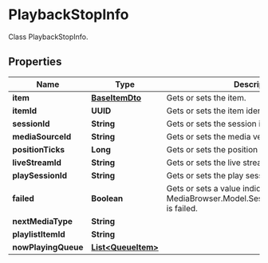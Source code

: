 

# PlaybackStopInfo

Class PlaybackStopInfo.

## Properties

| Name | Type | Description | Notes |
|------------ | ------------- | ------------- | -------------|
|**item** | [**BaseItemDto**](BaseItemDto.md) | Gets or sets the item. |  [optional] |
|**itemId** | **UUID** | Gets or sets the item identifier. |  [optional] |
|**sessionId** | **String** | Gets or sets the session id. |  [optional] |
|**mediaSourceId** | **String** | Gets or sets the media version identifier. |  [optional] |
|**positionTicks** | **Long** | Gets or sets the position ticks. |  [optional] |
|**liveStreamId** | **String** | Gets or sets the live stream identifier. |  [optional] |
|**playSessionId** | **String** | Gets or sets the play session identifier. |  [optional] |
|**failed** | **Boolean** | Gets or sets a value indicating whether this MediaBrowser.Model.Session.PlaybackStopInfo is failed. |  [optional] |
|**nextMediaType** | **String** |  |  [optional] |
|**playlistItemId** | **String** |  |  [optional] |
|**nowPlayingQueue** | [**List&lt;QueueItem&gt;**](QueueItem.md) |  |  [optional] |



